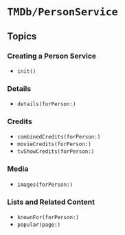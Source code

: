 # ``TMDb/PersonService``

## Topics

### Creating a Person Service

- ``init()``

### Details

- ``details(forPerson:)``

### Credits

- ``combinedCredits(forPerson:)``
- ``movieCredits(forPerson:)``
- ``tvShowCredits(forPerson:)``

### Media

- ``images(forPerson:)``

### Lists and Related Content

- ``knownFor(forPerson:)``
- ``popular(page:)``
